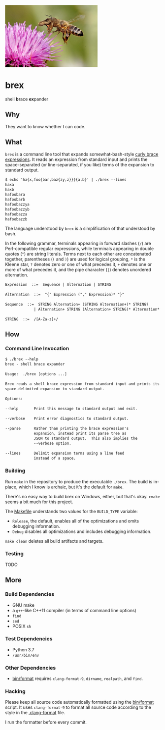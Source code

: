 <img src="images/brex.jpg" width="300"/>

brex
====
shell **br**ace **ex**pander

Why
---
They want to know whether I can code.

What
----
`brex` is a command line tool that expands somewhat-bash-style
[curly brace expressions][1].  It reads an expression from standard input and
prints the space-separated (or line-separated, if you like) terms of the
expansion to standard output.

```console
$ echo 'ha{x,foo{bar,baz{zy,z}}}{a,b}' | ./brex --lines
haxa
haxb
hafoobara
hafoobarb
hafoobazzya
hafoobazzyb
hafoobazza
hafoobazzb
```

The language understood by `brex` is a simplification of that understood by
bash.

In the following grammar, terminals appearing in forward slashes (`/`) are
Perl-compatible regular expressions, while terminals appearing in double quotes
(`"`) are string literals.  Terms next to each other are concatenated together,
parentheses (`(` and `)`) are used for logical grouping, `*` is the Kleene
star, `?` denotes zero or one of what precedes it, `+` denotes one or more of
what precedes it, and the pipe character (`|`) denotes unordered alternation.

    Expression  ::=  Sequence | Alternation | STRING

    Alternation  ::=  "{" Expression ("," Expression)* "}"

    Sequence  ::=  STRING Alternation+ (STRING Alternation+)* STRING?
                 | Alternation+ STRING (Alternation+ STRING)* Alternation*

    STRING  ::=  /[A-Za-z]+/

How
---
### Command Line Invocation
```console
$ ./brex --help
brex - shell brace expander

Usage:  ./brex [options ...]

Brex reads a shell brace expression from standard input and prints its
space-delimited expansion to standard output.

Options:

--help       Print this message to standard output and exit.

--verbose    Print error diagnostics to standard output.

--parse      Rather than printing the brace expression's
             expansion, instead print its parse tree as
             JSON to standard output.  This also implies the
             --verbose option.

--lines      Delimit expansion terms using a line feed
             instead of a space.
```

### Building
Run `make` in the repository to produce the executable `./brex`.  The build
is in-place, which I know is archaic, but it's the default for `make`.

There's no easy way to build brex on Windows, either, but that's okay.  `cmake`
seems a bit much for this project.

The [Makefile](./Makefile) understands two values for the `BUILD_TYPE`
variable:

- `Release`, the default, enables all of the optimizations and omits debugging
  information.
- `Debug` disables all optimizations and includes debugging information.

`make clean` deletes all build artifacts and targets.

### Testing
TODO

More
----
### Build Dependencies
- GNU make
- a `g++`-like C++11 compiler (in terms of command line options)
- `find`
- `sed`
- POSIX `sh`

### Test Dependencies
- Python 3.7
- `/usr/bin/env`

### Other Dependencies
- [bin/format](bin/format) requires `clang-format-9`, `dirname`, `realpath`,
  and `find`.

### Hacking
Please keep all source code automatically formatted using the
[bin/format](bin/format) script.  It uses `clang-format-9` to format all source
code according to the style in the [.clang-format](./.clang-format) file.

I run the formatter before every commit.

[1]: https://www.gnu.org/software/bash/manual/html_node/Brace-Expansion.html